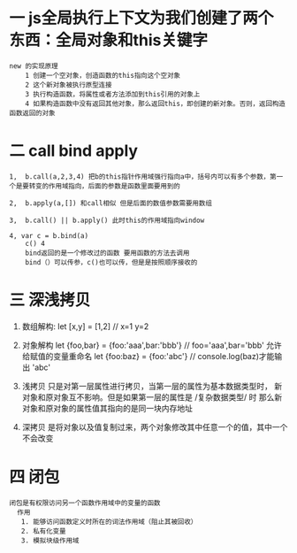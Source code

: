# 一   js全局执行上下文为我们创建了两个东西：全局对象和this关键字
    new 的实现原理
        1 创建一个空对象，创造函数的this指向这个空对象
        2 这个新对象被执行原型连接
        3 执行构造函数，将属性或者方法添加到this引用的对象上
        4 如果构造函数中没有返回其他对象，那么返回this，即创建的新对象。否则，返回构造函数返回的对象

# 二   call  bind  apply  
    1,  b.call(a,2,3,4) 把b的this指针作用域强行指向a中，括号内可以有多个参数，第一个是要转变的作用域指向，后面的参数是函数里面要用到的

    2,  b.apply(a,[]) 和call相似 但是后面的数值参数需要用数组

    3,  b.call() || b.apply() 此时this的作用域指向window

    4, var c = b.bind(a)  
        c() 4
        bind返回的是一个修改过的函数 要用函数的方法去调用
        bind（）可以传参，c()也可以传，但是是按照顺序接收的

# 三   深浅拷贝
   1. 数组解构:
     let [x,y] = [1,2]  // x=1  y=2
   2. 对象解构
     let {foo,bar} = {foo:'aaa',bar:'bbb'}  // foo='aaa',bar='bbb'
     允许给赋值的变量重命名
     let {foo:baz} = {foo:'abc'}  // console.log(baz)才能输出 'abc'

   3. 浅拷贝
        只是对第一层属性进行拷贝，当第一层的属性为基本数据类型时，
        新对象和原对象互不影响。但是如果第一层的属性是 /复杂数据类型/ 时
        那么新对象和原对象的属性值其指向的是同一块内存地址
   4. 深拷贝
        是将对象以及值复制过来，两个对象修改其中任意一个的值，其中一个不会改变

# 四   闭包
    闭包是有权限访问另一个函数作用域中的变量的函数 
      作用
       1. 能够访问函数定义时所在的词法作用域（阻止其被回收）
       2. 私有化变量
       3. 模拟块级作用域
       